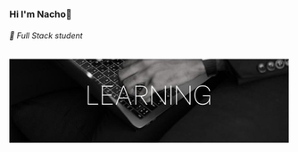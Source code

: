 ### Hi I'm Nacho👋
 ###### 🌱 Full Stack student
<div style="display:flex; flex-direction: column;">
    <div style="display:flex;">
        <img src="https://github.com/Nachogj35/Nachogj35/blob/main/cabe.jpg"
</div>
<!--
**Nachogj35/Nachogj35** is a ✨ _special_ ✨ repository because its `README.md` (this file) appears on your GitHub profile.

Here are some ideas to get you started:

- 🔭 I’m currently working on ...
- 🌱 I’m currently learning ...
- 👯 I’m looking to collaborate on ...
- 🤔 I’m looking for help with ...
- 💬 Ask me about ...
- 📫 How to reach me: ...
- 😄 Pronouns: ...
- ⚡ Fun fact: ...
-->
